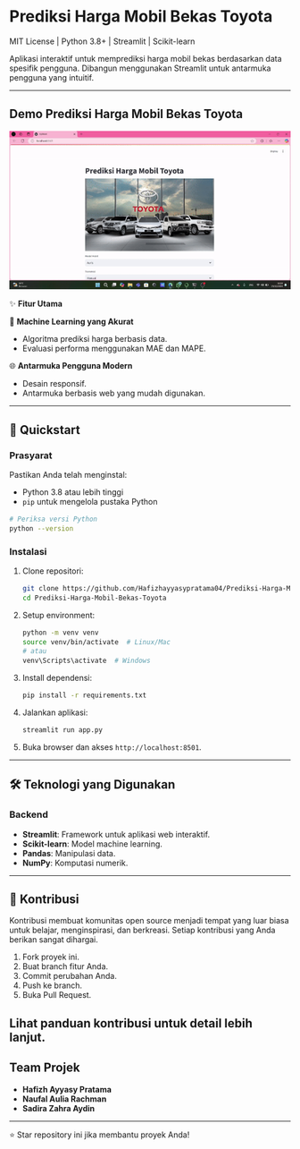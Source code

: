 # Prediksi Harga Mobil Bekas Toyota

MIT License | Python 3.8+ | Streamlit | Scikit-learn

Aplikasi interaktif untuk memprediksi harga mobil bekas berdasarkan data spesifik pengguna. Dibangun menggunakan Streamlit untuk antarmuka pengguna yang intuitif.

---

## Demo Prediksi Harga Mobil Bekas Toyota 

![Demo Video](demo.gif)

✨ **Fitur Utama**

🧠 **Machine Learning yang Akurat**

- Algoritma prediksi harga berbasis data.
- Evaluasi performa menggunakan MAE dan MAPE.

🌐 **Antarmuka Pengguna Modern**

- Desain responsif.
- Antarmuka berbasis web yang mudah digunakan.

---

## 🚀 Quickstart

### Prasyarat

Pastikan Anda telah menginstal:

- Python 3.8 atau lebih tinggi
- `pip` untuk mengelola pustaka Python

```bash
# Periksa versi Python
python --version
```

### Instalasi

1. Clone repositori:

   ```bash
   git clone https://github.com/Hafizhayyasypratama04/Prediksi-Harga-Mobil-Bekas-Toyota.git
   cd Prediksi-Harga-Mobil-Bekas-Toyota
   ```

2. Setup environment:

   ```bash
   python -m venv venv
   source venv/bin/activate  # Linux/Mac
   # atau
   venv\Scripts\activate  # Windows
   ```

3. Install dependensi:

   ```bash
   pip install -r requirements.txt
   ```

4. Jalankan aplikasi:

   ```bash
   streamlit run app.py
   ```

5. Buka browser dan akses `http://localhost:8501`.

---

## 🛠️ Teknologi yang Digunakan

### Backend

- **Streamlit**: Framework untuk aplikasi web interaktif.
- **Scikit-learn**: Model machine learning.
- **Pandas**: Manipulasi data.
- **NumPy**: Komputasi numerik.

---

## 🤝 Kontribusi

Kontribusi membuat komunitas open source menjadi tempat yang luar biasa untuk belajar, menginspirasi, dan berkreasi. Setiap kontribusi yang Anda berikan sangat dihargai.

1. Fork proyek ini.
2. Buat branch fitur Anda.
3. Commit perubahan Anda.
4. Push ke branch.
5. Buka Pull Request.

Lihat panduan kontribusi untuk detail lebih lanjut.
---

## Team Projek

- **Hafizh Ayyasy Pratama** 
- **Naufal Aulia Rachman**
- **Sadira Zahra Aydin**

---

⭐️ Star repository ini jika membantu proyek Anda!

